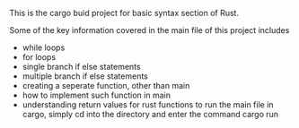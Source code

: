 This is the cargo buid project for basic syntax section of Rust.

Some of the key information covered in the main file of this project includes
- while loops
- for loops
- single branch if else statements
- multiple branch if else statements
- creating a seperate function, other than main
- how to implement such function in main
- understanding return values for rust functions
to run the main file in cargo, simply cd into the directory and enter 
the command cargo run

